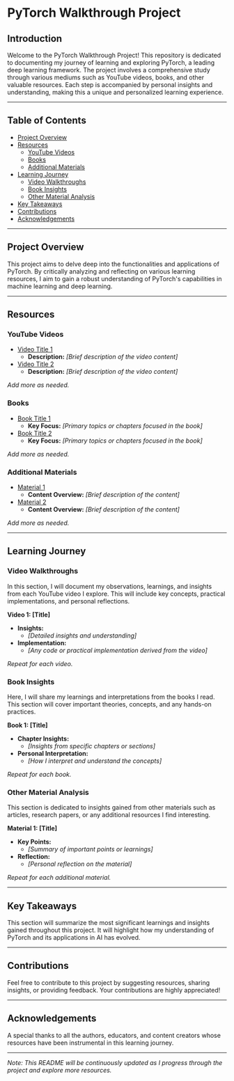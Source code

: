 # PyTorch Walkthrough Project

## Introduction

Welcome to the PyTorch Walkthrough Project! This repository is dedicated to documenting my journey of learning and exploring PyTorch, a leading deep learning framework. The project involves a comprehensive study through various mediums such as YouTube videos, books, and other valuable resources. Each step is accompanied by personal insights and understanding, making this a unique and personalized learning experience.

---

## Table of Contents

- [Project Overview](#project-overview)
- [Resources](#resources)
  - [YouTube Videos](#youtube-videos)
  - [Books](#books)
  - [Additional Materials](#additional-materials)
- [Learning Journey](#learning-journey)
  - [Video Walkthroughs](#video-walkthroughs)
  - [Book Insights](#book-insights)
  - [Other Material Analysis](#other-material-analysis)
- [Key Takeaways](#key-takeaways)
- [Contributions](#contributions)
- [Acknowledgements](#acknowledgements)

---

## Project Overview

This project aims to delve deep into the functionalities and applications of PyTorch. By critically analyzing and reflecting on various learning resources, I aim to gain a robust understanding of PyTorch's capabilities in machine learning and deep learning.

---

## Resources

### YouTube Videos

- [Video Title 1](<URL_PLACEHOLDER>)
  - **Description:** _[Brief description of the video content]_
- [Video Title 2](<URL_PLACEHOLDER>)
  - **Description:** _[Brief description of the video content]_

*Add more as needed.*

### Books

- [Book Title 1](<URL_PLACEHOLDER>)
  - **Key Focus:** _[Primary topics or chapters focused in the book]_
- [Book Title 2](<URL_PLACEHOLDER>)
  - **Key Focus:** _[Primary topics or chapters focused in the book]_

*Add more as needed.*

### Additional Materials

- [Material 1](<URL_PLACEHOLDER>)
  - **Content Overview:** _[Brief description of the content]_
- [Material 2](<URL_PLACEHOLDER>)
  - **Content Overview:** _[Brief description of the content]_

*Add more as needed.*

---

## Learning Journey

### Video Walkthroughs

In this section, I will document my observations, learnings, and insights from each YouTube video I explore. This will include key concepts, practical implementations, and personal reflections.

**Video 1: [Title]**
- **Insights:** 
  - _[Detailed insights and understanding]_
- **Implementation:** 
  - _[Any code or practical implementation derived from the video]_

*Repeat for each video.*

### Book Insights

Here, I will share my learnings and interpretations from the books I read. This section will cover important theories, concepts, and any hands-on practices.

**Book 1: [Title]**
- **Chapter Insights:** 
  - _[Insights from specific chapters or sections]_
- **Personal Interpretation:** 
  - _[How I interpret and understand the concepts]_

*Repeat for each book.*

### Other Material Analysis

This section is dedicated to insights gained from other materials such as articles, research papers, or any additional resources I find interesting.

**Material 1: [Title]**
- **Key Points:** 
  - _[Summary of important points or learnings]_
- **Reflection:** 
  - _[Personal reflection on the material]_

*Repeat for each additional material.*

---

## Key Takeaways

This section will summarize the most significant learnings and insights gained throughout this project. It will highlight how my understanding of PyTorch and its applications in AI has evolved.

---

## Contributions

Feel free to contribute to this project by suggesting resources, sharing insights, or providing feedback. Your contributions are highly appreciated!

---

## Acknowledgements

A special thanks to all the authors, educators, and content creators whose resources have been instrumental in this learning journey.

---

*Note: This README will be continuously updated as I progress through the project and explore more resources.*
